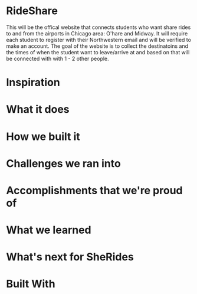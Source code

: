 # RideShare

This will be the offical website that connects students who want share rides to and from the airports in Chicago area: O'hare and Midway. It will require each student to register with their Northwestern email and will be verified to make an account. The goal of the website is to collect the destinatoins and the times of when the student want to leave/arrive at and based on that will be connected with with 1 - 2 other people.

# Inspiration

# What it does


# How we built it


# Challenges we ran into


# Accomplishments that we're proud of

# What we learned


# What's next for SheRides


# Built With